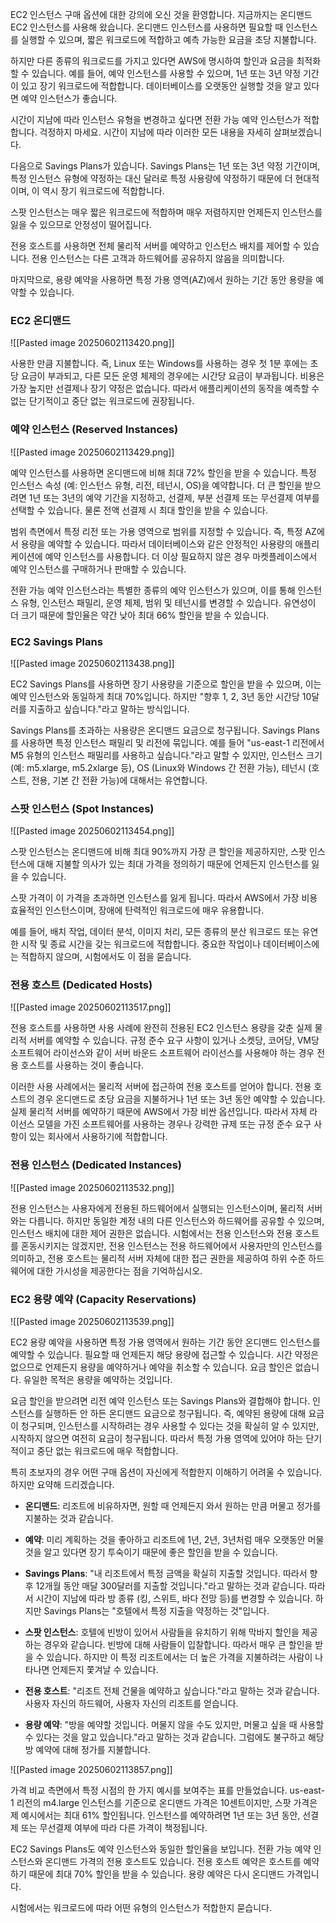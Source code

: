 EC2 인스턴스 구매 옵션에 대한 강의에 오신 것을 환영합니다. 지금까지는 온디맨드 EC2 인스턴스를 사용해 왔습니다. 온디맨드 인스턴스를 사용하면 필요할 때 인스턴스를 실행할 수 있으며, 짧은 워크로드에 적합하고 예측 가능한 요금을 초당 지불합니다.

하지만 다른 종류의 워크로드를 가지고 있다면 AWS에 명시하여 할인과 요금을 최적화할 수 있습니다. 예를 들어, 예약 인스턴스를 사용할 수 있으며, 1년 또는 3년 약정 기간이 있고 장기 워크로드에 적합합니다. 데이터베이스를 오랫동안 실행할 것을 알고 있다면 예약 인스턴스가 좋습니다. 

시간이 지남에 따라 인스턴스 유형을 변경하고 싶다면 전환 가능 예약 인스턴스가 적합합니다. 걱정하지 마세요. 시간이 지남에 따라 이러한 모든 내용을 자세히 살펴보겠습니다.

다음으로 Savings Plans가 있습니다. Savings Plans는 1년 또는 3년 약정 기간이며, 특정 인스턴스 유형에 약정하는 대신 달러로 특정 사용량에 약정하기 때문에 더 현대적이며, 이 역시 장기 워크로드에 적합합니다.

스팟 인스턴스는 매우 짧은 워크로드에 적합하며 매우 저렴하지만 언제든지 인스턴스를 잃을 수 있으므로 안정성이 떨어집니다.

전용 호스트를 사용하면 전체 물리적 서버를 예약하고 인스턴스 배치를 제어할 수 있습니다. 전용 인스턴스는 다른 고객과 하드웨어를 공유하지 않음을 의미합니다.

마지막으로, 용량 예약을 사용하면 특정 가용 영역(AZ)에서 원하는 기간 동안 용량을 예약할 수 있습니다.

### EC2 온디맨드

![[Pasted image 20250602113420.png]]

사용한 만큼 지불합니다. 즉, Linux 또는 Windows를 사용하는 경우 첫 1분 후에는 초당 요금이 부과되고, 다른 모든 운영 체제의 경우에는 시간당 요금이 부과됩니다. 비용은 가장 높지만 선결제나 장기 약정은 없습니다. 따라서 애플리케이션의 동작을 예측할 수 없는 단기적이고 중단 없는 워크로드에 권장됩니다.

### 예약 인스턴스 (Reserved Instances)

![[Pasted image 20250602113429.png]]

예약 인스턴스를 사용하면 온디맨드에 비해 최대 72% 할인을 받을 수 있습니다. 특정 인스턴스 속성 (예: 인스턴스 유형, 리전, 테넌시, OS)을 예약합니다. 더 큰 할인을 받으려면 1년 또는 3년의 예약 기간을 지정하고, 선결제, 부분 선결제 또는 무선결제 여부를 선택할 수 있습니다. 물론 전액 선결제 시 최대 할인을 받을 수 있습니다.

범위 측면에서 특정 리전 또는 가용 영역으로 범위를 지정할 수 있습니다. 즉, 특정 AZ에서 용량을 예약할 수 있습니다. 따라서 데이터베이스와 같은 안정적인 사용량의 애플리케이션에 예약 인스턴스를 사용합니다. 더 이상 필요하지 않은 경우 마켓플레이스에서 예약 인스턴스를 구매하거나 판매할 수 있습니다.

전환 가능 예약 인스턴스라는 특별한 종류의 예약 인스턴스가 있으며, 이를 통해 인스턴스 유형, 인스턴스 패밀리, 운영 체제, 범위 및 테넌시를 변경할 수 있습니다. 유연성이 더 크기 때문에 할인율은 약간 낮아 최대 66% 할인을 받을 수 있습니다.

### EC2 Savings Plans

![[Pasted image 20250602113438.png]]

EC2 Savings Plans를 사용하면 장기 사용량을 기준으로 할인을 받을 수 있으며, 이는 예약 인스턴스와 동일하게 최대 70%입니다. 하지만 "향후 1, 2, 3년 동안 시간당 10달러를 지출하고 싶습니다."라고 말하는 방식입니다.

Savings Plans를 초과하는 사용량은 온디맨드 요금으로 청구됩니다. Savings Plans를 사용하면 특정 인스턴스 패밀리 및 리전에 묶입니다. 예를 들어 "us-east-1 리전에서 M5 유형의 인스턴스 패밀리를 사용하고 싶습니다."라고 말할 수 있지만, 인스턴스 크기 (예: m5.xlarge, m5.2xlarge 등), OS (Linux와 Windows 간 전환 가능), 테넌시 (호스트, 전용, 기본 간 전환 가능)에 대해서는 유연합니다.

### 스팟 인스턴스 (Spot Instances)

![[Pasted image 20250602113454.png]]

스팟 인스턴스는 온디맨드에 비해 최대 90%까지 가장 큰 할인을 제공하지만, 스팟 인스턴스에 대해 지불할 의사가 있는 최대 가격을 정의하기 때문에 언제든지 인스턴스를 잃을 수 있습니다. 

스팟 가격이 이 가격을 초과하면 인스턴스를 잃게 됩니다. 따라서 AWS에서 가장 비용 효율적인 인스턴스이며, 장애에 탄력적인 워크로드에 매우 유용합니다. 

예를 들어, 배치 작업, 데이터 분석, 이미지 처리, 모든 종류의 분산 워크로드 또는 유연한 시작 및 종료 시간을 갖는 워크로드에 적합합니다. 중요한 작업이나 데이터베이스에는 적합하지 않으며, 시험에서도 이 점을 묻습니다.

### 전용 호스트 (Dedicated Hosts)

![[Pasted image 20250602113517.png]]

전용 호스트를 사용하면 사용 사례에 완전히 전용된 EC2 인스턴스 용량을 갖춘 실제 물리적 서버를 예약할 수 있습니다. 규정 준수 요구 사항이 있거나 소켓당, 코어당, VM당 소프트웨어 라이선스와 같이 서버 바운드 소프트웨어 라이선스를 사용해야 하는 경우 전용 호스트를 사용하는 것이 좋습니다. 

이러한 사용 사례에서는 물리적 서버에 접근하여 전용 호스트를 얻어야 합니다. 전용 호스트의 경우 온디맨드로 초당 요금을 지불하거나 1년 또는 3년 동안 예약할 수 있습니다. 실제 물리적 서버를 예약하기 때문에 AWS에서 가장 비싼 옵션입니다. 따라서 자체 라이선스 모델을 가진 소프트웨어를 사용하는 경우나 강력한 규제 또는 규정 준수 요구 사항이 있는 회사에서 사용하기에 적합합니다.

### 전용 인스턴스 (Dedicated Instances)

![[Pasted image 20250602113532.png]]

전용 인스턴스는 사용자에게 전용된 하드웨어에서 실행되는 인스턴스이며, 물리적 서버와는 다릅니다. 하지만 동일한 계정 내의 다른 인스턴스와 하드웨어를 공유할 수 있으며, 인스턴스 배치에 대한 제어 권한은 없습니다. 시험에서는 전용 인스턴스와 전용 호스트를 혼동시키지는 않겠지만, 전용 인스턴스는 전용 하드웨어에서 사용자만의 인스턴스를 의미하고, 전용 호스트는 물리적 서버 자체에 대한 접근 권한을 제공하여 하위 수준 하드웨어에 대한 가시성을 제공한다는 점을 기억하십시오.

### EC2 용량 예약 (Capacity Reservations)

![[Pasted image 20250602113539.png]]

EC2 용량 예약을 사용하면 특정 가용 영역에서 원하는 기간 동안 온디맨드 인스턴스를 예약할 수 있습니다. 필요할 때 언제든지 해당 용량에 접근할 수 있습니다. 시간 약정은 없으므로 언제든지 용량을 예약하거나 예약을 취소할 수 있습니다. 요금 할인은 없습니다. 유일한 목적은 용량을 예약하는 것입니다. 

요금 할인을 받으려면 리전 예약 인스턴스 또는 Savings Plans와 결합해야 합니다. 인스턴스를 실행하든 안 하든 온디맨드 요금으로 청구됩니다. 
즉, 예약된 용량에 대해 요금이 청구되며, 인스턴스를 시작하려는 경우 사용할 수 있다는 것을 확실히 알 수 있지만, 시작하지 않으면 여전히 요금이 청구됩니다. 따라서 특정 가용 영역에 있어야 하는 단기적이고 중단 없는 워크로드에 매우 적합합니다.

특히 초보자의 경우 어떤 구매 옵션이 자신에게 적합한지 이해하기 어려울 수 있습니다. 하지만 요약해 드리겠습니다.

- **온디맨드**: 리조트에 비유하자면, 원할 때 언제든지 와서 원하는 만큼 머물고 정가를 지불하는 것과 같습니다.

- **예약**: 미리 계획하는 것을 좋아하고 리조트에 1년, 2년, 3년처럼 매우 오랫동안 머물 것을 알고 있다면 장기 투숙이기 때문에 좋은 할인을 받을 수 있습니다.

- **Savings Plans**: "내 리조트에서 특정 금액을 확실히 지출할 것입니다. 따라서 향후 12개월 동안 매달 300달러를 지출할 것입니다."라고 말하는 것과 같습니다. 따라서 시간이 지남에 따라 방 종류 (킹, 스위트, 바다 전망 등)를 변경할 수 있습니다. 하지만 Savings Plans는 "호텔에서 특정 지출을 약정하는 것"입니다.

- **스팟 인스턴스**: 호텔에 빈방이 있어서 사람들을 유치하기 위해 막바지 할인을 제공하는 경우와 같습니다. 빈방에 대해 사람들이 입찰합니다. 따라서 매우 큰 할인을 받을 수 있습니다. 하지만 이 특정 리조트에서는 더 높은 가격을 지불하려는 사람이 나타나면 언제든지 쫓겨날 수 있습니다.

- **전용 호스트**: "리조트 전체 건물을 예약하고 싶습니다."라고 말하는 것과 같습니다. 사용자 자신의 하드웨어, 사용자 자신의 리조트를 얻습니다.

- **용량 예약**: "방을 예약할 것입니다. 머물지 않을 수도 있지만, 머물고 싶을 때 사용할 수 있다는 것을 알고 있습니다."라고 말하는 것과 같습니다. 그럼에도 불구하고 해당 방 예약에 대해 정가를 지불합니다.


![[Pasted image 20250602113857.png]]

가격 비교 측면에서 특정 시점의 한 가지 예시를 보여주는 표를 만들었습니다. us-east-1 리전의 m4.large 인스턴스를 기준으로 온디맨드 가격은 10센트이지만, 스팟 가격은 제 예시에서는 최대 61% 할인됩니다. 인스턴스를 예약하려면 1년 또는 3년 동안, 선결제 또는 무선결제 여부에 따라 다른 가격이 책정됩니다. 

EC2 Savings Plans도 예약 인스턴스와 동일한 할인율을 보입니다. 전환 가능 예약 인스턴스와 온디맨드 가격의 전용 호스트도 있습니다. 전용 호스트 예약은 호스트를 예약하기 때문에 최대 70% 할인을 받을 수 있습니다. 용량 예약은 다시 온디맨드 가격입니다.

시험에서는 워크로드에 따라 어떤 유형의 인스턴스가 적합한지 묻습니다.